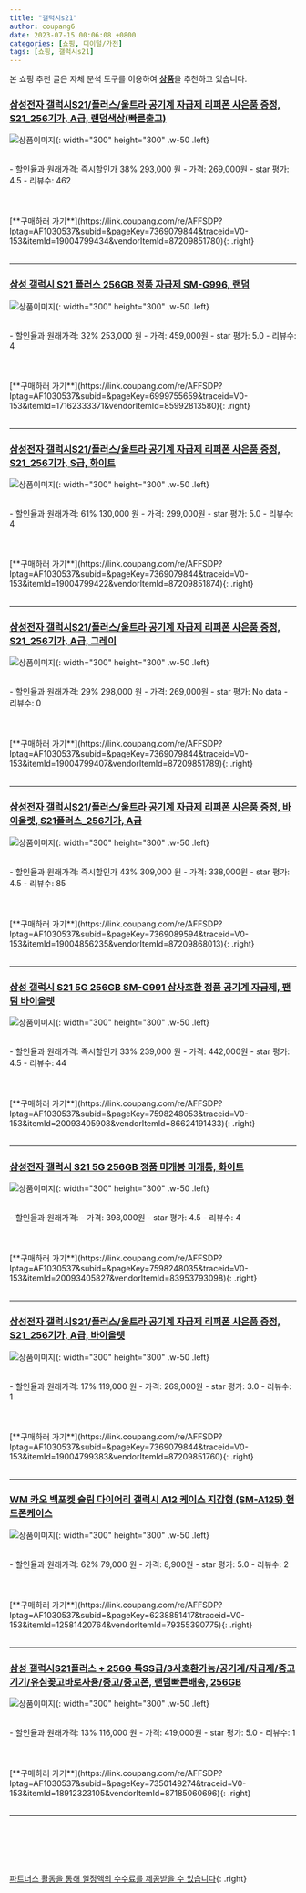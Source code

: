 ```yaml
---
title: "갤럭시s21"
author: coupang6
date: 2023-07-15 00:06:08 +0800
categories: [쇼핑, 디이털/가전]
tags: [쇼핑, 갤럭시s21]
---
```


본 쇼핑 추천 글은 자체 분석 도구를 이용하여 [**상품**](https://link.coupang.com/a/bao1ui)을 추천하고 있습니다.

### [삼성전자 갤럭시S21/플러스/울트라 공기계 자급제 리퍼폰 사은품 증정, S21_256기가, A급, 랜덤색상(빠른출고)](https://link.coupang.com/re/AFFSDP?lptag=AF1030537&subid=&pageKey=7369079844&traceid=V0-153&itemId=19004799434&vendorItemId=87209851780)

![상품이미지](https://thumbnail7.coupangcdn.com/thumbnails/remote/230x230ex/image/vendor_inventory/4edf/67510a8e0874b7adbf5a942ba6e474504e764462562f462582b99bb4d932.jpg){: width="300" height="300" .w-50 .left}


<br>
- 할인율과 원래가격: 즉시할인가 38%  293,000   원
- 가격: 269,000원
- star 평가: 4.5
- 리뷰수: 462
<br>
<br>
<br>
<br>
[**구매하러 가기**](https://link.coupang.com/re/AFFSDP?lptag=AF1030537&subid=&pageKey=7369079844&traceid=V0-153&itemId=19004799434&vendorItemId=87209851780){: .right}
<br>
<br>

---

### [삼성 갤럭시 S21 플러스 256GB 정품 자급제 SM-G996, 랜덤](https://link.coupang.com/re/AFFSDP?lptag=AF1030537&subid=&pageKey=6999755659&traceid=V0-153&itemId=17162333371&vendorItemId=85992813580)

![상품이미지](https://thumbnail9.coupangcdn.com/thumbnails/remote/230x230ex/image/vendor_inventory/83ce/707cd791eb84cb63b0748c6ad4444374aed873c7cb87148a224ec4688f0b.jpg){: width="300" height="300" .w-50 .left}


<br>
- 할인율과 원래가격: 32%  253,000   원
- 가격: 459,000원
- star 평가: 5.0
- 리뷰수: 4
<br>
<br>
<br>
<br>
[**구매하러 가기**](https://link.coupang.com/re/AFFSDP?lptag=AF1030537&subid=&pageKey=6999755659&traceid=V0-153&itemId=17162333371&vendorItemId=85992813580){: .right}
<br>
<br>

---

### [삼성전자 갤럭시S21/플러스/울트라 공기계 자급제 리퍼폰 사은품 증정, S21_256기가, S급, 화이트](https://link.coupang.com/re/AFFSDP?lptag=AF1030537&subid=&pageKey=7369079844&traceid=V0-153&itemId=19004799422&vendorItemId=87209851874)

![상품이미지](https://thumbnail7.coupangcdn.com/thumbnails/remote/230x230ex/image/vendor_inventory/4edf/67510a8e0874b7adbf5a942ba6e474504e764462562f462582b99bb4d932.jpg){: width="300" height="300" .w-50 .left}


<br>
- 할인율과 원래가격: 61%  130,000   원
- 가격: 299,000원
- star 평가: 5.0
- 리뷰수: 4
<br>
<br>
<br>
<br>
[**구매하러 가기**](https://link.coupang.com/re/AFFSDP?lptag=AF1030537&subid=&pageKey=7369079844&traceid=V0-153&itemId=19004799422&vendorItemId=87209851874){: .right}
<br>
<br>

---

### [삼성전자 갤럭시S21/플러스/울트라 공기계 자급제 리퍼폰 사은품 증정, S21_256기가, A급, 그레이](https://link.coupang.com/re/AFFSDP?lptag=AF1030537&subid=&pageKey=7369079844&traceid=V0-153&itemId=19004799407&vendorItemId=87209851789)

![상품이미지](https://thumbnail7.coupangcdn.com/thumbnails/remote/230x230ex/image/vendor_inventory/4edf/67510a8e0874b7adbf5a942ba6e474504e764462562f462582b99bb4d932.jpg){: width="300" height="300" .w-50 .left}


<br>
- 할인율과 원래가격: 29%  298,000   원
- 가격: 269,000원
- star 평가: No data
- 리뷰수: 0
<br>
<br>
<br>
<br>
[**구매하러 가기**](https://link.coupang.com/re/AFFSDP?lptag=AF1030537&subid=&pageKey=7369079844&traceid=V0-153&itemId=19004799407&vendorItemId=87209851789){: .right}
<br>
<br>

---

### [삼성전자 갤럭시S21/플러스/울트라 공기계 자급제 리퍼폰 사은품 증정, 바이올렛, S21플러스_256기가, A급](https://link.coupang.com/re/AFFSDP?lptag=AF1030537&subid=&pageKey=7369089594&traceid=V0-153&itemId=19004856235&vendorItemId=87209868013)

![상품이미지](https://thumbnail8.coupangcdn.com/thumbnails/remote/230x230ex/image/vendor_inventory/7bd5/6343a7f71907426b9419f5a2fb4476da466a4677afe3f61677c66548d9f6.jpg){: width="300" height="300" .w-50 .left}


<br>
- 할인율과 원래가격: 즉시할인가 43%  309,000   원
- 가격: 338,000원
- star 평가: 4.5
- 리뷰수: 85
<br>
<br>
<br>
<br>
[**구매하러 가기**](https://link.coupang.com/re/AFFSDP?lptag=AF1030537&subid=&pageKey=7369089594&traceid=V0-153&itemId=19004856235&vendorItemId=87209868013){: .right}
<br>
<br>

---

### [삼성 갤럭시 S21 5G 256GB SM-G991 삼사호환 정품 공기계 자급제, 팬텀 바이올렛](https://link.coupang.com/re/AFFSDP?lptag=AF1030537&subid=&pageKey=7598248053&traceid=V0-153&itemId=20093405908&vendorItemId=86624191433)

![상품이미지](https://thumbnail7.coupangcdn.com/thumbnails/remote/230x230ex/image/vendor_inventory/4b68/5ff792e638857d644b4eb179fe6b8ff0f5712d30b318bb334293c214f9cc.jpeg){: width="300" height="300" .w-50 .left}


<br>
- 할인율과 원래가격: 즉시할인가 33%  239,000   원
- 가격: 442,000원
- star 평가: 4.5
- 리뷰수: 44
<br>
<br>
<br>
<br>
[**구매하러 가기**](https://link.coupang.com/re/AFFSDP?lptag=AF1030537&subid=&pageKey=7598248053&traceid=V0-153&itemId=20093405908&vendorItemId=86624191433){: .right}
<br>
<br>

---

### [삼성전자 갤럭시 S21 5G 256GB 정품 미개봉 미개통, 화이트](https://link.coupang.com/re/AFFSDP?lptag=AF1030537&subid=&pageKey=7598248035&traceid=V0-153&itemId=20093405827&vendorItemId=83953793098)

![상품이미지](https://thumbnail9.coupangcdn.com/thumbnails/remote/230x230ex/image/vendor_inventory/cafa/a29b87bca017fe05d157cde87cf77fd58ff6f564338f73b2ee8c6e85449d.jpg){: width="300" height="300" .w-50 .left}


<br>
- 할인율과 원래가격: 
- 가격: 398,000원
- star 평가: 4.5
- 리뷰수: 4
<br>
<br>
<br>
<br>
[**구매하러 가기**](https://link.coupang.com/re/AFFSDP?lptag=AF1030537&subid=&pageKey=7598248035&traceid=V0-153&itemId=20093405827&vendorItemId=83953793098){: .right}
<br>
<br>

---

### [삼성전자 갤럭시S21/플러스/울트라 공기계 자급제 리퍼폰 사은품 증정, S21_256기가, A급, 바이올렛](https://link.coupang.com/re/AFFSDP?lptag=AF1030537&subid=&pageKey=7369079844&traceid=V0-153&itemId=19004799383&vendorItemId=87209851760)

![상품이미지](https://thumbnail7.coupangcdn.com/thumbnails/remote/230x230ex/image/vendor_inventory/4edf/67510a8e0874b7adbf5a942ba6e474504e764462562f462582b99bb4d932.jpg){: width="300" height="300" .w-50 .left}


<br>
- 할인율과 원래가격: 17%  119,000   원
- 가격: 269,000원
- star 평가: 3.0
- 리뷰수: 1
<br>
<br>
<br>
<br>
[**구매하러 가기**](https://link.coupang.com/re/AFFSDP?lptag=AF1030537&subid=&pageKey=7369079844&traceid=V0-153&itemId=19004799383&vendorItemId=87209851760){: .right}
<br>
<br>

---

### [WM 카오 백포켓 슬림 다이어리 갤럭시 A12 케이스 지갑형 (SM-A125) 핸드폰케이스](https://link.coupang.com/re/AFFSDP?lptag=AF1030537&subid=&pageKey=6238851417&traceid=V0-153&itemId=12581420764&vendorItemId=79355390775)

![상품이미지](https://thumbnail7.coupangcdn.com/thumbnails/remote/230x230ex/image/vendor_inventory/1528/ad2d846ba3b56ad46e98781ef0ae5c0409e9965395f25e595c1d363edf7c.jpg){: width="300" height="300" .w-50 .left}


<br>
- 할인율과 원래가격: 62%  79,000   원
- 가격: 8,900원
- star 평가: 5.0
- 리뷰수: 2
<br>
<br>
<br>
<br>
[**구매하러 가기**](https://link.coupang.com/re/AFFSDP?lptag=AF1030537&subid=&pageKey=6238851417&traceid=V0-153&itemId=12581420764&vendorItemId=79355390775){: .right}
<br>
<br>

---

### [삼성 갤럭시S21플러스 + 256G 특SS급/3사호환가능/공기계/자급제/중고기기/유심꽂고바로사용/중고/중고폰, 랜덤빠른배송, 256GB](https://link.coupang.com/re/AFFSDP?lptag=AF1030537&subid=&pageKey=7350149274&traceid=V0-153&itemId=18912323105&vendorItemId=87185060696)

![상품이미지](https://thumbnail8.coupangcdn.com/thumbnails/remote/230x230ex/image/vendor_inventory/7bd5/6343a7f71907426b9419f5a2fb4476da466a4677afe3f61677c66548d9f6.jpg){: width="300" height="300" .w-50 .left}


<br>
- 할인율과 원래가격: 13%  116,000   원
- 가격: 419,000원
- star 평가: 5.0
- 리뷰수: 1
<br>
<br>
<br>
<br>
[**구매하러 가기**](https://link.coupang.com/re/AFFSDP?lptag=AF1030537&subid=&pageKey=7350149274&traceid=V0-153&itemId=18912323105&vendorItemId=87185060696){: .right}
<br>
<br>

---
<br><br><br><br><br> [파트너스 활동을 통해 일정액의 수수료를 제공받을 수 있습니다](https://link.coupang.com/a/bao1ui){: .right}